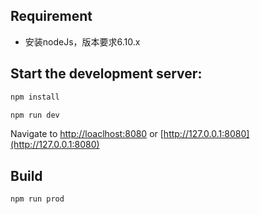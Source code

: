 ## Requirement
* 安装nodeJs，版本要求6.10.x

## Start the development server:
```bash
npm install
```
```bash
npm run dev
```
Navigate to [http://loaclhost:8080](http://loaclhost:8080) or [http://127.0.0.1:8080](http://127.0.0.1:8080)

## Build
```bash
npm run prod
```
